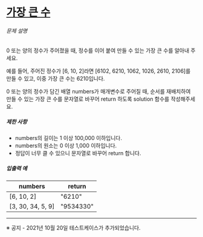 # [가장 큰 수](https://school.programmers.co.kr/learn/courses/30/lessons/42746)


###### 문제 설명


0 또는 양의 정수가 주어졌을 때, 정수를 이어 붙여 만들 수 있는 가장 큰 수를 알아내 주세요.


예를 들어, 주어진 정수가 \[6, 10, 2]라면 \[6102, 6210, 1062, 1026, 2610, 2106]를 만들 수 있고, 이중 가장 큰 수는 6210입니다.


0 또는 양의 정수가 담긴 배열 numbers가 매개변수로 주어질 때, 순서를 재배치하여 만들 수 있는 가장 큰 수를 문자열로 바꾸어 return 하도록 solution 함수를 작성해주세요.


##### 제한 사항


* numbers의 길이는 1 이상 100,000 이하입니다.
* numbers의 원소는 0 이상 1,000 이하입니다.
* 정답이 너무 클 수 있으니 문자열로 바꾸어 return 합니다.


##### 입출력 예




| numbers | return |
| --- | --- |
| \[6, 10, 2] | "6210" |
| \[3, 30, 34, 5, 9] | "9534330" |




---


※ 공지 \- 2021년 10월 20일 테스트케이스가 추가되었습니다.



